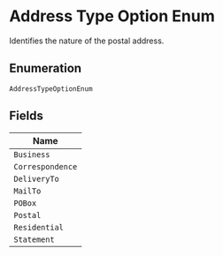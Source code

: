 
# Address Type Option Enum

Identifies the nature of the postal address.

## Enumeration

`AddressTypeOptionEnum`

## Fields

| Name |
|  --- |
| `Business` |
| `Correspondence` |
| `DeliveryTo` |
| `MailTo` |
| `POBox` |
| `Postal` |
| `Residential` |
| `Statement` |

